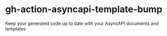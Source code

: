 # gh-action-asyncapi-template-bump
Keep your generated code up to date with your AsyncAPI documents and templates
